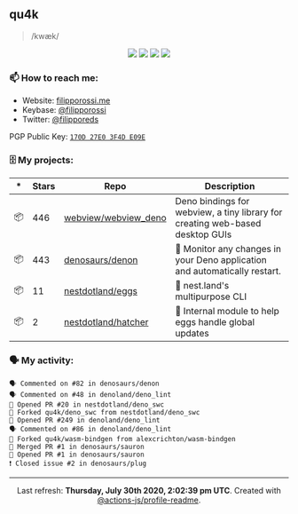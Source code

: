 ## qu4k

> /kwæk/

<p align="center">
  <img src="https://img.shields.io/badge/last%20major%20release-aug.%202000-important" />
  <img src="https://img.shields.io/badge/unminified%20size-6%20feet%206%20inches-informational" />
  <img src="https://img.shields.io/badge/vulnerabilities-high-critical" />
  <img src="https://img.shields.io/badge/code%20quality-A%20for%20effort-success" />
</p>

### 📫 How to reach me:

- Website: [filipporossi.me](https://filipporossi.me/)
- Keybase: [@filipporossi](https://keybase.io/filipporossi)
- Twitter: [@filipporeds](https://keybase.io/filipporeds)

PGP Public Key: [`170D 27E0 3F4D E09E`](https://keybase.io/filipporossi/pgp_keys.asc)

### 🗄 My projects:

|*|Stars|Repo|Description|
|---|---|---|---|
| 📦 | 446 | [webview/webview_deno](https://github.com/webview/webview_deno) | Deno bindings for webview, a tiny library for creating web-based desktop GUIs |
| 📦 | 443 | [denosaurs/denon](https://github.com/denosaurs/denon) | 👀 Monitor any changes in your Deno application and automatically restart. |
| 📦 | 11 | [nestdotland/eggs](https://github.com/nestdotland/eggs) | 🥚 nest.land's multipurpose CLI |
| 📦 | 2 | [nestdotland/hatcher](https://github.com/nestdotland/hatcher) | 🐣 Internal module to help eggs handle global updates |

### 🗣 My activity:

```
🗣 Commented on #82 in denosaurs/denon
🗣 Commented on #48 in denoland/deno_lint
💪 Opened PR #20 in nestdotland/deno_swc
🍴 Forked qu4k/deno_swc from nestdotland/deno_swc
💪 Opened PR #249 in denoland/deno_lint
🗣 Commented on #86 in denoland/deno_lint
🍴 Forked qu4k/wasm-bindgen from alexcrichton/wasm-bindgen
🎉 Merged PR #1 in denosaurs/sauron
💪 Opened PR #1 in denosaurs/sauron
❗️ Closed issue #2 in denosaurs/plug
```

------------
<p align="center">Last refresh: <b>Thursday, July 30th 2020, 2:02:39 pm UTC</b>. Created with <a href=https://github.com/marketplace/actions/profile-readme>@actions-js/profile-readme</a>.</p>
